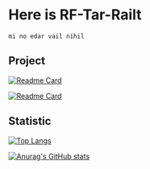 # Here is RF-Tar-Railt
`mi no edar vail nihil`

## Project

[![Readme Card](https://github-readme-stats.vercel.app/api/pin/?username=RF-Tar-Railt&repo=RF-s-Craft&theme=dracula)](https://github.com/RF-Tar-Railt/RF-s-Craft)

[![Readme Card](https://github-readme-stats.vercel.app/api/pin/?username=RF-Tar-Railt&repo=Cesloi&theme=dracula)](https://github.com/RF-Tar-Railt/Cesloi)

<!--
**RF-Tar-Railt/RF-Tar-Railt** is a ✨ _special_ ✨ repository because its `README.md` (this file) appears on your GitHub profile.

Here are some ideas to get you started:

- 🔭 I’m currently working on ...
- 🌱 I’m currently learning ...
- 👯 I’m looking to collaborate on ...
- 🤔 I’m looking for help with ...
- 💬 Ask me about ...
- 📫 How to reach me: ...
- 😄 Pronouns: ...
- ⚡ Fun fact: ...
-->
## Statistic

[![Top Langs](https://github-readme-stats.vercel.app/api/top-langs/?username=RF-Tar-Railt&layout=compact&theme=dracula)](https://github.com/anuraghazra/github-readme-stats)

[![Anurag's GitHub stats](https://github-readme-stats.vercel.app/api?username=RF-Tar-Railt&show_icons=true&theme=dracula)](https://github.com/anuraghazra/github-readme-stats)
